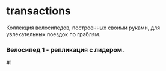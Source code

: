 # transactions
Коллекция велосипедов, построенных своими руками, для увлекательных поездок по граблям.


### Велосипед 1 - репликация с лидером.
#1

